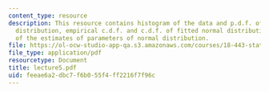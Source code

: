 ```yaml
---
content_type: resource
description: This resource contains histogram of the data and p.d.f. of fitted normal
  distribution, empirical c.d.f. and c.d.f. of fitted normal distribution and  distribution
  of the estimates of parameters of normal distribution.
file: https://ol-ocw-studio-app-qa.s3.amazonaws.com/courses/18-443-statistics-for-applications-fall-2006/feeae6a2dbc7f6b055f4ff2216f7f96c_lecture5.pdf
file_type: application/pdf
resourcetype: Document
title: lecture5.pdf
uid: feeae6a2-dbc7-f6b0-55f4-ff2216f7f96c
---
```

